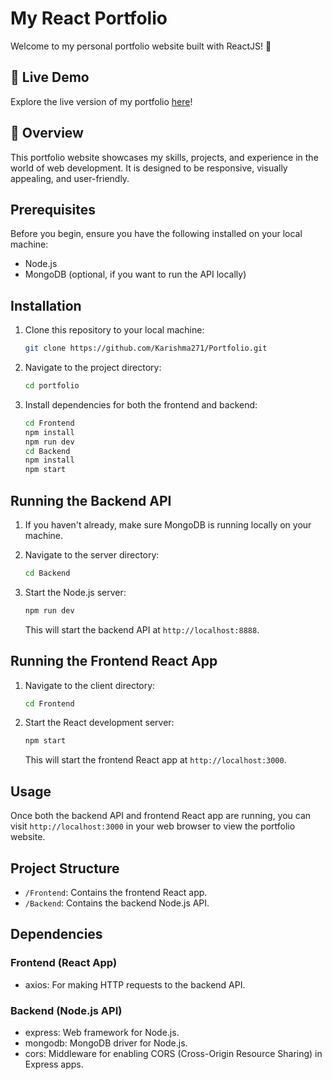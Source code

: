 # My React Portfolio

Welcome to my personal portfolio website built with ReactJS! 👋

## 🚀 Live Demo

Explore the live version of my portfolio [here](https://portfolio-three-henna-36.vercel.app/)!

## 📖 Overview

This portfolio website showcases my skills, projects, and experience in the world of web development. It is designed to be responsive, visually appealing, and user-friendly.

## Prerequisites

Before you begin, ensure you have the following installed on your local machine:

- Node.js
- MongoDB (optional, if you want to run the API locally)

## Installation

1. Clone this repository to your local machine:

   ```bash
   git clone https://github.com/Karishma271/Portfolio.git
   ```

2. Navigate to the project directory:

   ```bash
   cd portfolio
   ```

3. Install dependencies for both the frontend and backend:

   ```bash
   cd Frontend
   npm install
   npm run dev
   cd Backend
   npm install
   npm start
   ```

## Running the Backend API

1. If you haven't already, make sure MongoDB is running locally on your machine.

2. Navigate to the server directory:

   ```bash
   cd Backend
   ```

3. Start the Node.js server:

   ```bash
   npm run dev
   ```

   This will start the backend API at `http://localhost:8888`.

## Running the Frontend React App

1. Navigate to the client directory:

   ```bash
   cd Frontend
   ```

2. Start the React development server:

   ```bash
   npm start
   ```

   This will start the frontend React app at `http://localhost:3000`.

## Usage

Once both the backend API and frontend React app are running, you can visit `http://localhost:3000` in your web browser to view the portfolio website.

## Project Structure

- `/Frontend`: Contains the frontend React app.
- `/Backend`: Contains the backend Node.js API.

## Dependencies

### Frontend (React App)

- axios: For making HTTP requests to the backend API.

### Backend (Node.js API)

- express: Web framework for Node.js.
- mongodb: MongoDB driver for Node.js.
- cors: Middleware for enabling CORS (Cross-Origin Resource Sharing) in Express apps.


